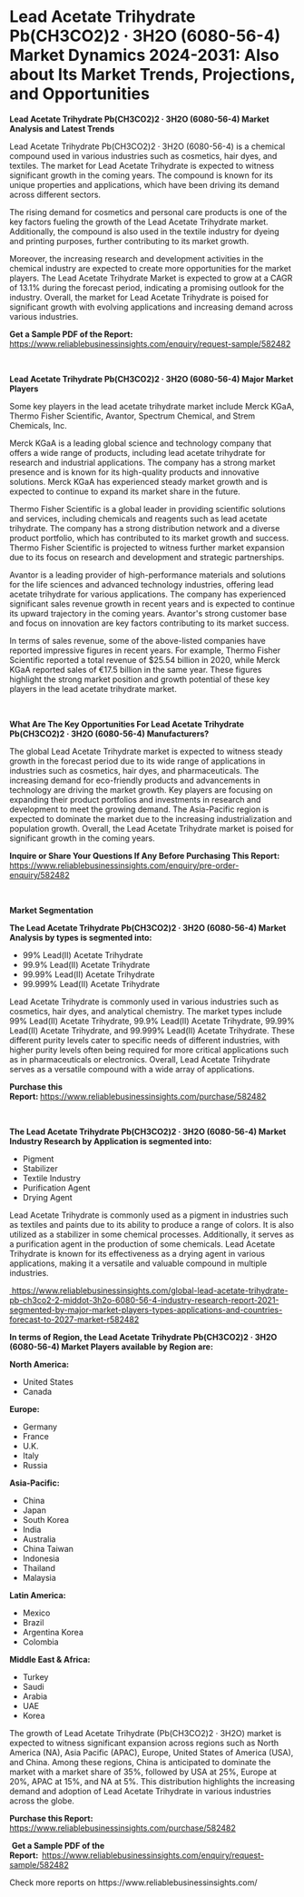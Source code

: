 <p><h1>Lead Acetate Trihydrate Pb(CH3CO2)2 · 3H2O (6080-56-4) Market Dynamics 2024-2031: Also about Its Market Trends, Projections, and Opportunities</h1></p><p><strong>Lead Acetate Trihydrate Pb(CH3CO2)2 · 3H2O (6080-56-4) Market Analysis and Latest Trends</strong></p>
<p><p>Lead Acetate Trihydrate Pb(CH3CO2)2 · 3H2O (6080-56-4) is a chemical compound used in various industries such as cosmetics, hair dyes, and textiles. The market for Lead Acetate Trihydrate is expected to witness significant growth in the coming years. The compound is known for its unique properties and applications, which have been driving its demand across different sectors.</p><p>The rising demand for cosmetics and personal care products is one of the key factors fueling the growth of the Lead Acetate Trihydrate market. Additionally, the compound is also used in the textile industry for dyeing and printing purposes, further contributing to its market growth.</p><p>Moreover, the increasing research and development activities in the chemical industry are expected to create more opportunities for the market players. The Lead Acetate Trihydrate Market is expected to grow at a CAGR of 13.1% during the forecast period, indicating a promising outlook for the industry. Overall, the market for Lead Acetate Trihydrate is poised for significant growth with evolving applications and increasing demand across various industries.</p></p>
<p><strong>Get a Sample PDF of the Report:&nbsp;</strong> <a href="https://www.reliablebusinessinsights.com/enquiry/request-sample/582482">https://www.reliablebusinessinsights.com/enquiry/request-sample/582482</a></p>
<p>&nbsp;</p>
<p><strong>Lead Acetate Trihydrate Pb(CH3CO2)2 · 3H2O (6080-56-4) Major Market Players</strong></p>
<p><p>Some key players in the lead acetate trihydrate market include Merck KGaA, Thermo Fisher Scientific, Avantor, Spectrum Chemical, and Strem Chemicals, Inc.</p><p>Merck KGaA is a leading global science and technology company that offers a wide range of products, including lead acetate trihydrate for research and industrial applications. The company has a strong market presence and is known for its high-quality products and innovative solutions. Merck KGaA has experienced steady market growth and is expected to continue to expand its market share in the future.</p><p>Thermo Fisher Scientific is a global leader in providing scientific solutions and services, including chemicals and reagents such as lead acetate trihydrate. The company has a strong distribution network and a diverse product portfolio, which has contributed to its market growth and success. Thermo Fisher Scientific is projected to witness further market expansion due to its focus on research and development and strategic partnerships.</p><p>Avantor is a leading provider of high-performance materials and solutions for the life sciences and advanced technology industries, offering lead acetate trihydrate for various applications. The company has experienced significant sales revenue growth in recent years and is expected to continue its upward trajectory in the coming years. Avantor's strong customer base and focus on innovation are key factors contributing to its market success.</p><p>In terms of sales revenue, some of the above-listed companies have reported impressive figures in recent years. For example, Thermo Fisher Scientific reported a total revenue of $25.54 billion in 2020, while Merck KGaA reported sales of €17.5 billion in the same year. These figures highlight the strong market position and growth potential of these key players in the lead acetate trihydrate market.</p></p>
<p>&nbsp;</p>
<p><strong>What Are The Key Opportunities For Lead Acetate Trihydrate Pb(CH3CO2)2 · 3H2O (6080-56-4) Manufacturers?</strong></p>
<p><p>The global Lead Acetate Trihydrate market is expected to witness steady growth in the forecast period due to its wide range of applications in industries such as cosmetics, hair dyes, and pharmaceuticals. The increasing demand for eco-friendly products and advancements in technology are driving the market growth. Key players are focusing on expanding their product portfolios and investments in research and development to meet the growing demand. The Asia-Pacific region is expected to dominate the market due to the increasing industrialization and population growth. Overall, the Lead Acetate Trihydrate market is poised for significant growth in the coming years.</p></p>
<p><strong>Inquire or Share Your Questions If Any Before Purchasing This Report:</strong> <a href="https://www.reliablebusinessinsights.com/enquiry/pre-order-enquiry/582482">https://www.reliablebusinessinsights.com/enquiry/pre-order-enquiry/582482</a></p>
<p>&nbsp;</p>
<p><strong>Market Segmentation</strong></p>
<p><strong>The Lead Acetate Trihydrate Pb(CH3CO2)2 · 3H2O (6080-56-4) Market Analysis by types is segmented into:</strong></p>
<p><ul><li>99% Lead(II) Acetate Trihydrate</li><li>99.9% Lead(II) Acetate Trihydrate</li><li>99.99% Lead(II) Acetate Trihydrate</li><li>99.999% Lead(II) Acetate Trihydrate</li></ul></p>
<p><p>Lead Acetate Trihydrate is commonly used in various industries such as cosmetics, hair dyes, and analytical chemistry. The market types include 99% Lead(II) Acetate Trihydrate, 99.9% Lead(II) Acetate Trihydrate, 99.99% Lead(II) Acetate Trihydrate, and 99.999% Lead(II) Acetate Trihydrate. These different purity levels cater to specific needs of different industries, with higher purity levels often being required for more critical applications such as in pharmaceuticals or electronics. Overall, Lead Acetate Trihydrate serves as a versatile compound with a wide array of applications.</p></p>
<p><strong>Purchase this Report:&nbsp;</strong><a href="https://www.reliablebusinessinsights.com/purchase/582482">https://www.reliablebusinessinsights.com/purchase/582482</a></p>
<p>&nbsp;</p>
<p><strong>The Lead Acetate Trihydrate Pb(CH3CO2)2 · 3H2O (6080-56-4) Market Industry Research by Application is segmented into:</strong></p>
<p><ul><li>Pigment</li><li>Stabilizer</li><li>Textile Industry</li><li>Purification Agent</li><li>Drying Agent</li></ul></p>
<p><p>Lead Acetate Trihydrate is commonly used as a pigment in industries such as textiles and paints due to its ability to produce a range of colors. It is also utilized as a stabilizer in some chemical processes. Additionally, it serves as a purification agent in the production of some chemicals. Lead Acetate Trihydrate is known for its effectiveness as a drying agent in various applications, making it a versatile and valuable compound in multiple industries.</p></p>
<p><a href="https://www.reliablebusinessinsights.com/global-lead-acetate-trihydrate-pb-ch3co2-2-middot-3h2o-6080-56-4-industry-research-report-2021-segmented-by-major-market-players-types-applications-and-countries-forecast-to-2027-market-r582482">&nbsp;https://www.reliablebusinessinsights.com/global-lead-acetate-trihydrate-pb-ch3co2-2-middot-3h2o-6080-56-4-industry-research-report-2021-segmented-by-major-market-players-types-applications-and-countries-forecast-to-2027-market-r582482</a></p>
<p><strong>In terms of Region, the Lead Acetate Trihydrate Pb(CH3CO2)2 · 3H2O (6080-56-4) Market Players available by Region are:</strong></p>
<p>
    <p> <strong> North America: </strong>
        <ul>
            <li>United States</li>
            <li>Canada</li>
        </ul>
        </p> 
    <p> <strong> Europe: </strong>
        <ul>
            <li>Germany</li>
            <li>France</li>
            <li>U.K.</li>
            <li>Italy</li>
            <li>Russia</li>
        </ul>
        </p> 
    <p> <strong> Asia-Pacific: </strong>
        <ul>
            <li>China</li>
            <li>Japan</li>
            <li>South Korea</li>
            <li>India</li>
            <li>Australia</li>
            <li>China Taiwan</li>
            <li>Indonesia</li>
            <li>Thailand</li>
            <li>Malaysia</li>
        </ul>
        </p> 
    <p> <strong> Latin America: </strong>
        <ul>
            <li>Mexico</li>
            <li>Brazil</li>
            <li>Argentina Korea</li>
            <li>Colombia</li>
        </ul>
        </p> 
    <p> <strong> Middle East & Africa: </strong>
        <ul>
            <li>Turkey</li>
            <li>Saudi</li>
            <li>Arabia</li>
            <li>UAE</li>
            <li>Korea</li>
        </ul>
    </p>
    </p>
<p><p>The growth of Lead Acetate Trihydrate (Pb(CH3CO2)2 · 3H2O) market is expected to witness significant expansion across regions such as North America (NA), Asia Pacific (APAC), Europe, United States of America (USA), and China. Among these regions, China is anticipated to dominate the market with a market share of 35%, followed by USA at 25%, Europe at 20%, APAC at 15%, and NA at 5%. This distribution highlights the increasing demand and adoption of Lead Acetate Trihydrate in various industries across the globe.</p></p>
<p><strong>Purchase this Report: </strong><a href="https://www.reliablebusinessinsights.com/purchase/582482">https://www.reliablebusinessinsights.com/purchase/582482</a></p>
<p>&nbsp;<strong>Get a Sample PDF of the Report:&nbsp;&nbsp;</strong><a href="https://www.reliablebusinessinsights.com/enquiry/request-sample/582482">https://www.reliablebusinessinsights.com/enquiry/request-sample/582482</a></p>
<p><strong></strong></p>
<p>Check more reports on https://www.reliablebusinessinsights.com/</p>